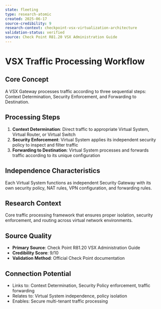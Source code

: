 ```yaml
---
state: fleeting
type: research-atomic
created: 2025-06-17
source-credibility: 9
research-context: checkpoint-vsx-virtualization-architecture
validation-status: verified
source: Check Point R81.20 VSX Administration Guide
---
```


# VSX Traffic Processing Workflow

## Core Concept
A VSX Gateway processes traffic according to three sequential steps: Context Determination, Security Enforcement, and Forwarding to Destination.

## Processing Steps
1. **Context Determination**: Direct traffic to appropriate Virtual System, Virtual Router, or Virtual Switch
2. **Security Enforcement**: Virtual System applies its independent security policy to inspect and filter traffic
3. **Forwarding to Destination**: Virtual System processes and forwards traffic according to its unique configuration

## Independence Characteristics
Each Virtual System functions as independent Security Gateway with its own security policy, NAT rules, VPN configuration, and forwarding rules.

## Research Context
Core traffic processing framework that ensures proper isolation, security enforcement, and routing across virtual network environments.

## Source Quality
- **Primary Source**: Check Point R81.20 VSX Administration Guide
- **Credibility Score**: 9/10
- **Validation Method**: Official Check Point documentation

## Connection Potential
- Links to: Context Determination, Security Policy enforcement, traffic forwarding
- Relates to: Virtual System independence, policy isolation
- Enables: Secure multi-tenant traffic processing